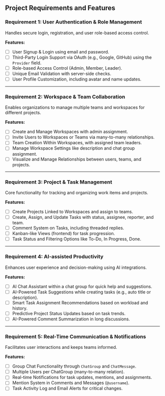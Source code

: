 ## Project Requirements and Features

### Requirement 1: User Authentication & Role Management
Handles secure login, registration, and user role-based access control.

**Features:**
- [ ] User Signup & Login using email and password.
- [ ] Third-Party Login Support via OAuth (e.g., Google, GitHub) using the `Provider` field.
- [ ] Role-based Access Control (Admin, Member, Leader).
- [ ] Unique Email Validation with server-side checks.
- [ ] User Profile Customization, including avatar and name updates.

---

### Requirement 2: Workspace & Team Collaboration
Enables organizations to manage multiple teams and workspaces for different projects.

**Features:**
- [ ] Create and Manage Workspaces with admin assignment.
- [ ] Invite Users to Workspaces or Teams via many-to-many relationships.
- [ ] Team Creation Within Workspaces, with assigned team leaders.
- [ ] Manage Workspace Settings like description and chat group assignment.
- [ ] Visualize and Manage Relationships between users, teams, and projects.

---

### Requirement 3: Project & Task Management
Core functionality for tracking and organizing work items and projects.

**Features:**
- [ ] Create Projects Linked to Workspaces and assign to teams.
- [ ] Create, Assign, and Update Tasks with status, assignee, reporter, and team.
- [ ] Comment System on Tasks, including threaded replies.
- [ ] Kanban-like Views (frontend) for task progression.
- [ ] Task Status and Filtering Options like To-Do, In Progress, Done.

---

### Requirement 4: AI-assisted Productivity
Enhances user experience and decision-making using AI integrations.

**Features:**
- [ ] AI Chat Assistant within a chat group for quick help and suggestions.
- [ ] AI-Powered Task Suggestions while creating tasks (e.g., auto title or description).
- [ ] Smart Task Assignment Recommendations based on workload and history.
- [ ] Predictive Project Status Updates based on task trends.
- [ ] AI-Powered Comment Summarization in long discussions.

---

### Requirement 5: Real-Time Communication & Notifications
Facilitates user interactions and keeps teams informed.

**Features:**
- [ ] Group Chat Functionality through `ChatGroup` and `ChatMessage`.
- [ ] Multiple Users per ChatGroup (many-to-many relation).
- [ ] Real-time Notifications for task updates, mentions, and assignments.
- [ ] Mention System in Comments and Messages (`@username`).
- [ ] Task Activity Log and Email Alerts for critical changes.
